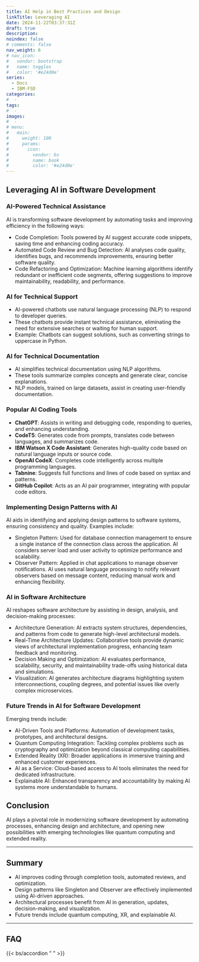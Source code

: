 ```yaml
---
title: AI Help in Best Practices and Design
linkTitle: Leveraging AI
date: 2024-11-22T03:37:31Z
draft: true
description:
noindex: false
# comments: false
nav_weight: 6
# nav_icon:
#   vendor: bootstrap
#   name: toggles
#   color: '#e24d0e'
series:
  - Docs
  - IBM-FSD
categories:
#  -
tags:
#  -
images:
#  -
# menu:
#   main:
#     weight: 100
#     params:
#       icon:
#         vendor: bs
#         name: book
#         color: '#e24d0e'
---
```


## Leveraging AI in Software Development

### AI-Powered Technical Assistance

AI is transforming software development by automating tasks and improving efficiency in the following ways:

- Code Completion: Tools powered by AI suggest accurate code snippets, saving time and enhancing coding accuracy.
- Automated Code Review and Bug Detection: AI analyses code quality, identifies bugs, and recommends improvements, ensuring better software quality.
- Code Refactoring and Optimization: Machine learning algorithms identify redundant or inefficient code segments, offering suggestions to improve maintainability, readability, and performance.

### AI for Technical Support

- AI-powered chatbots use natural language processing (NLP) to respond to developer queries.
- These chatbots provide instant technical assistance, eliminating the need for extensive searches or waiting for human support.
- Example: Chatbots can suggest solutions, such as converting strings to uppercase in Python.

### AI for Technical Documentation

- AI simplifies technical documentation using NLP algorithms.
- These tools summarize complex concepts and generate clear, concise explanations.
- NLP models, trained on large datasets, assist in creating user-friendly documentation.

### Popular AI Coding Tools

- **ChatGPT**: Assists in writing and debugging code, responding to queries, and enhancing understanding.
- **CodeT5**: Generates code from prompts, translates code between languages, and summarizes code.
- **IBM Watson X Code Assistant**: Generates high-quality code based on natural language inputs or source code.
- **OpenAI CodeX**: Completes code intelligently across multiple programming languages.
- **Tabnine**: Suggests full functions and lines of code based on syntax and patterns.
- **GitHub Copilot**: Acts as an AI pair programmer, integrating with popular code editors.

### Implementing Design Patterns with AI

AI aids in identifying and applying design patterns to software systems, ensuring consistency and quality. Examples include:

- Singleton Pattern: Used for database connection management to ensure a single instance of the connection class across the application. AI considers server load and user activity to optimize performance and scalability.
- Observer Pattern: Applied in chat applications to manage observer notifications. AI uses natural language processing to notify relevant observers based on message content, reducing manual work and enhancing flexibility.

### AI in Software Architecture

AI reshapes software architecture by assisting in design, analysis, and decision-making processes:

- Architecture Generation: AI extracts system structures, dependencies, and patterns from code to generate high-level architectural models.
- Real-Time Architecture Updates: Collaborative tools provide dynamic views of architectural implementation progress, enhancing team feedback and monitoring.
- Decision Making and Optimization: AI evaluates performance, scalability, security, and maintainability trade-offs using historical data and simulations.
- Visualization: AI generates architecture diagrams highlighting system interconnections, coupling degrees, and potential issues like overly complex microservices.

### Future Trends in AI for Software Development

Emerging trends include:

- AI-Driven Tools and Platforms: Automation of development tasks, prototypes, and architectural designs.
- Quantum Computing Integration: Tackling complex problems such as cryptography and optimization beyond classical computing capabilities.
- Extended Reality (XR): Broader applications in immersive training and enhanced customer experiences.
- AI as a Service: Cloud-based access to AI tools eliminates the need for dedicated infrastructure.
- Explainable AI: Enhanced transparency and accountability by making AI systems more understandable to humans.

## Conclusion

AI plays a pivotal role in modernizing software development by automating processes, enhancing design and architecture, and opening new possibilities with emerging technologies like quantum computing and extended reality.

---

## Summary

- AI improves coding through completion tools, automated reviews, and optimization.
- Design patterns like Singleton and Observer are effectively implemented using AI-driven approaches.
- Architectural processes benefit from AI in generation, updates, decision-making, and visualization.
- Future trends include quantum computing, XR, and explainable AI.

---

## FAQ

{{< bs/accordion " " >}}
